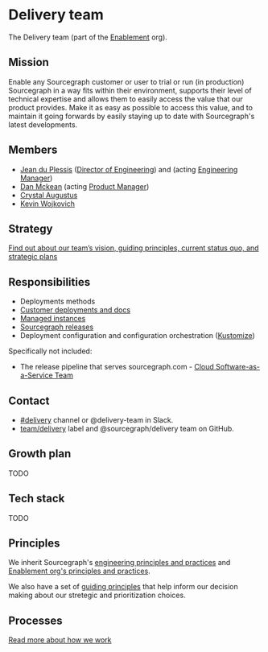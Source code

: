 # Delivery team

The Delivery team (part of the [Enablement](../index.md) org).

## Mission

Enable any Sourcegraph customer or user to trial or run (in production) Sourcegraph in a way fits within their environment, supports their level of technical expertise and allows them to easily access the value that our product provides. Make it as easy as possible to access this value, and to maintain it going forwards by easily staying up to date with Sourcegraph's latest developments.

## Members

- [Jean du Plessis](../../../../team/index.md#jean-du-plessis) ([Director of Engineering](../../roles.md#director-of-engineering)) and (acting [Engineering Manager](../../roles.md#engineering-manager))
- [Dan Mckean](../../../../team/index.md#dan-mckean) (acting [Product Manager](../../../product/roles/index.md#product-manager))
- [Crystal Augustus](../../../../team/index.md#crystal-augustus)
- [Kevin Wojkovich](../../../../team/index.md#kevin-wojkovich)

## Strategy

[Find out about our team’s vision, guiding principles, current status quo, and strategic plans](../../../../company/strategy/enablement/delivery/index.md)

## Responsibilities

- Deployments methods
- [Customer deployments and docs](https://docs.sourcegraph.com/admin/install)
- [Managed instances](./managed/index.md)
- [Sourcegraph releases](../../releases/index.md)
- Deployment configuration and configuration orchestration ([Kustomize](https://docs.sourcegraph.com/admin/install/kubernetes))

Specifically not included:

- The release pipeline that serves sourcegraph.com - [Cloud Software-as-a-Service Team](../../cloud/devops/index.md)

## Contact

- [#delivery](https://sourcegraph.slack.com/archives/C02E4HE42BX) channel or @delivery-team in Slack.
- [team/delivery](https://github.com/sourcegraph/sourcegraph/labels/team%2Fdelivery) label and @sourcegraph/delivery team on GitHub.

## Growth plan

TODO

## Tech stack

TODO

## Principles

We inherit Sourcegraph's [engineering principles and practices](../../principles-and-practices.md) and [Enablement org's principles and practices](../index.md#principles-and-practices).

We also have a set of [guiding principles](../../../../company/strategy/enablement/delivery/index.md#guiding-principles) that help inform our decision making about our stretegic and prioritization choices.

## Processes

[Read more about how we work](processes.md)
